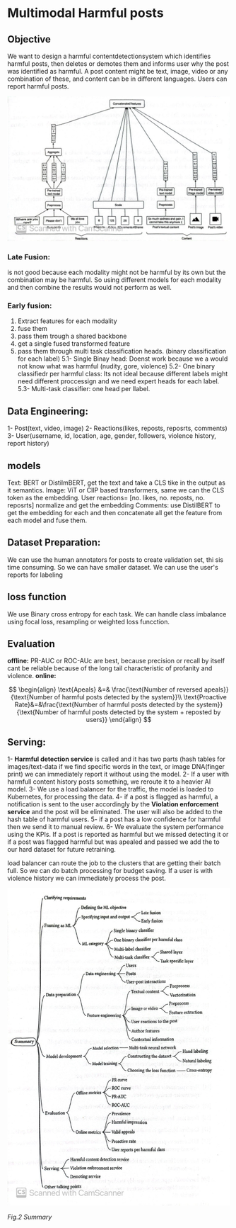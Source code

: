 # Multimodal Harmful posts

## **Objective**
We want to design a harmful contentdetectionsystem which identifies harmful posts, then deletes or demotes them and informs user why the post was identified as harmful. A post content might be text, image, video or any combination of these, and content can be in different languages. Users can report harmful posts.


![img1](/images/harmful_sys_dsgn.png)


### Late Fusion: 
is not good because each modality might not be harmful by its own but the combination may be harmful. So using different models for each modality and then combine the results would not perform as well.

### Early fusion: 
1. Extract features for each modality
2. fuse them
3. pass them trough a shared backbone
4. get a single fused transformed feature
5. pass them through multi task classification heads. (binary classification for each label)
  5.1- Single Binay head: Doenst work because we a would not know what was harmful (nudity, gore, violence)
  5.2- One binary classifiedr per harmful class: Its not ideal because different labels might need different proccessign and we need expert heads for each label.
  5.3- Multi-task classifier: one head per llabel.

## **Data Engineering**:
1- Post(text, video, image)
2- Reactions(likes, reposts, reposrts, comments)
3- User(username, id, location, age, gender, followers, violence history, report history)


## **models**
Text: BERT or DistilmBERT, get the text and take a CLS tike in the output as it semantics.
Image: ViT or ClIP based transformers, same we can the CLS token as the embedding.
User reactions= [no. likes, no. reposts, no. reposrts] normalize and get the embedding
Comments: use DistilBERT to get the embedding for each and then concatenate all
get the feature from each model and fuse them.

## **Dataset Preparation**:
We can use the human annotators for posts to create validation set, thi sis time consuming. So we can have smaller dataset.
We can use the user's reports for labeling

## **loss function**
We use Binary cross entropy for each task. We can handle class imbalance using focal loss, resampling or weighted loss funcction.

## **Evaluation**
**offline:** PR-AUC or ROC-AUc are best, because precision or recall by itself cant be reliable because of the long tail characteristic of profanity and violence.
**online:** 

$$
\begin{align}
\text{Apeals} &=& \frac{\text{Number of reversed apeals}}{\text{Number of harmful posts detected by the system}}\\
\text{Proactive Rate}&=&\frac{\text{Number of harmful posts detected by the system}}{\text{Number of harmful posts detected by the system + reposted by users}}
\end{align}
$$


## **Serving:** 
1- **Harmful detection service** is called and it has two parts (hash tables for images/text-data if we find specific words in the text, or image DNA(finger print) we can immediately report it without using the model.
2- If a user with harmfull content history posts something, we reroute it to a heavier AI model.
3- We use a load balancer for the traffic, the model is loaded to Kubernetes, for processing the data. 
4- if a post is flagged as harmful, a notification is sent to the user accordingly by the **Violation enforcement service** and the post will be eliminated. The user will also be added to the hash table of harmful users.
5- if a post has a low confidence for harmful then we send it to manual review.
6- We evaluate the system performance using the KPIs. If a post is reported as harmful but we missed detecting it or if a post was flagged harmful but was apealed and passed we add the to our hard dataset for future retraining.

load balancer can route the job to the clusters that are getting their batch full. So we can do batch processing for budget saving. If a user is with violence history we can immediately process the post.

![images](/images/harmful_content.png)

*Fig.2 Summary*

